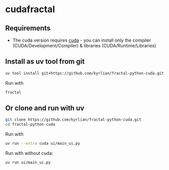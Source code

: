 # cudafractal

## Requirements

- The cuda version requires [cuda](https://developer.nvidia.com/cuda-downloads) - you can install only the compiler (CUDA/Development/Compiler) & libraries (CUDA/Runtime/Libraries)

## Install as uv tool from git

```sh
uv tool install git+https://github.com/kyrlian/fractal-python-cuda.git
```

Run with 

```sh
fractal
```

## Or clone and run with uv

```sh
git clone https://github.com/kyrlian/fractal-python-cuda.git
cd fractal-python-cuda
```
Run with 
```sh
uv run --extra cuda ui/main_ui.py 
```

Run with without cuda:
```sh
uv run ui/main_ui.py
```
